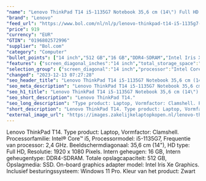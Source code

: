 ```yaml
---
"name": "Lenovo ThinkPad T14 i5-1135G7 Notebook 35,6 cm (14\") Full HD Intel® Core™ i5 16 GB DDR4-SDRAM 512 GB SSD Wi-Fi 6 (802.11ax) Windows 11 Pro Zwart"
"brand": "Lenovo"
"feed_url": "https://www.bol.com/nl/nl/p/lenovo-thinkpad-t14-i5-1135g7-notebook-35-6-cm-full-hd-intel-core-i5-16-gb-ddr4-sdram-512-gb-ssd-wi-fi-6-windows-11-pro-zwart/9300000130551987"
"price": 919
"currency": "EUR"
"GTIN": "0196802572996"
"supplier": "Bol.com"
"category": "Computer"
"bullet_points": ["14 inch","512 GB","16 GB","DDR4-SDRAM","Intel Iris Xe Graphics","Windows"]
"features": {"screen_diagonal_inches":"14 inch","total_storage_space":"512 GB","memory_size":"16 GB","memory_type":"DDR4-SDRAM","graphics_card":"Intel Iris Xe Graphics","operating_system":"Windows"}
"selection_group": {"screen_diagonal":"14 inch","processor":"Intel Core i5","changed_price_past_3_days":false,"product_family":"Thinkpad"}
"changed": "2023-12-13 07:27:28"
"seo_header_title": "Lenovo ThinkPad T14 i5-1135G7 Notebook 35,6 cm (14\") Full HD Intel® Core™ i5 16 GB DDR4-SDRAM 512 GB SSD Wi-Fi 6 (802.11ax) Windows 11 Pro Zwart"
"seo_meta_description": "Lenovo ThinkPad T14 i5-1135G7 Notebook 35,6 cm (14\") Full HD Intel® Core™ i5 16 GB DDR4-SDRAM 512 GB SSD Wi-Fi 6 (802.11ax) Windows 11 Pro Zwart"
"seo_h1_title": "Lenovo ThinkPad T14 i5-1135G7 Notebook 35,6 cm (14\") Full HD Intel® Core™ i5 16 GB DDR4-SDRAM 512 GB SSD Wi-Fi 6 (802.11ax) Windows 11 Pro Zwart"
"seo_short_description": "Lenovo ThinkPad T14."
"seo_long_description": "Type product: Laptop, Vormfactor: Clamshell. Processorfamilie: Intel® Core™ i5, Processormodel: i5-1135G7, Frequentie van processor: 2,4 GHz. Beeldschermdiagonaal: 35,6 cm (14\"), HD type: Full HD, Resolutie: 1920 x 1080 Pixels. Intern geheugen: 16 GB, Intern geheugentype: DDR4-SDRAM. Totale opslagcapaciteit: 512 GB, Opslagmedia: SSD. On-board graphics adapter model: Intel Iris Xe Graphics. Inclusief besturingssysteem: Windows 11 Pro. Kleur van het product: Zwart"
"short_description": "Lenovo ThinkPad T14. Type product: Laptop, Vormfactor: Clamshell. Processorfamilie: Intel® Core™ i5, Processormodel: i5-1135G7, Frequentie van processor: 2,4 GHz. Beeldschermdiagonaal: 35,6 cm (14\"), HD type: Full HD, Resolutie: 1920 x 1080 Pixels. Intern geheugen: 16 GB, Intern geheugentype: DDR4-SDRAM. Totale opslagcapaciteit: 512 GB, Opslagmedia: SSD. On-board graphics adapter model: Intel Iris Xe Graphics. Inclusief besturingssysteem: Windows 11 Pro. Kleur van het product: Zwart"
"external_image_url": "https://images.zakelijkelaptopkopen.nl/lenovo-thinkpad-t14-i5-1135g7-notebook-35-6-cm-full-hd-intel-core-i5-16-gb-ddr4-sdram-512-gb-ssd-wi-fi-6-windows-11-pro-zwart.webp"
---
```


Lenovo ThinkPad T14. Type product: Laptop, Vormfactor: Clamshell. Processorfamilie: Intel® Core™ i5, Processormodel: i5-1135G7, Frequentie van processor: 2,4 GHz. Beeldschermdiagonaal: 35,6 cm (14"), HD type: Full HD, Resolutie: 1920 x 1080 Pixels. Intern geheugen: 16 GB, Intern geheugentype: DDR4-SDRAM. Totale opslagcapaciteit: 512 GB, Opslagmedia: SSD. On-board graphics adapter model: Intel Iris Xe Graphics. Inclusief besturingssysteem: Windows 11 Pro. Kleur van het product: Zwart